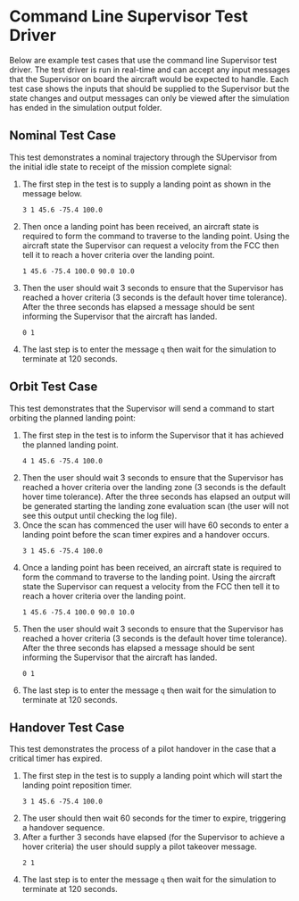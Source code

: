 Command Line Supervisor Test Driver
==========================================
Below are example test cases that use the command line Supervisor test driver. The test driver is run in real-time and can accept any input messages that the Supervisor on board the aircraft would be expected to handle. Each test case shows the inputs that should be supplied to the Supervisor but the state changes and output messages can only be viewed after the simulation has ended in the simulation output folder.

Nominal Test Case
------------------------------------------
This test demonstrates a nominal trajectory through the SUpervisor from the initial idle state to receipt of the mission complete signal:
1. The first step in the test is to supply a landing point as shown in the message below.
	```
	3 1 45.6 -75.4 100.0
	```
2. Then once a landing point has been received, an aircraft state is required to form the command to traverse to the landing point. Using the aircraft state the Supervisor can request a velocity from the FCC then tell it to reach a hover criteria over the landing point. 
	```
	1 45.6 -75.4 100.0 90.0 10.0
	```
3. Then the user should wait 3 seconds to ensure that the Supervisor has reached a hover criteria (3 seconds is the default hover time tolerance). After the three seconds has elapsed a message should be sent informing the Supervisor that the aircraft has landed.
	```
	0 1
	```
4. The last step is to enter the message `q` then wait for the simulation to terminate at 120 seconds.

Orbit Test Case
------------------------------------------
This test demonstrates that the Supervisor will send a command to start orbiting the planned landing point:
1. The first step in the test is to inform the Supervisor that it has achieved the planned landing point.
	```
	4 1 45.6 -75.4 100.0
	```
2. Then the user should wait 3 seconds to ensure that the Supervisor has reached a hover criteria over the landing zone (3 seconds is the default hover time tolerance). After the three seconds has elapsed an output will be generated starting the landing zone evaluation scan (the user will not see this output until checking the log file).
3. Once the scan has commenced the user will have 60 seconds to enter a landing point before the scan timer expires and a handover occurs.
	```
	3 1 45.6 -75.4 100.0
	```
4. Once a landing point has been received, an aircraft state is required to form the command to traverse to the landing point. Using the aircraft state the Supervisor can request a velocity from the FCC then tell it to reach a hover criteria over the landing point. 
	```
	1 45.6 -75.4 100.0 90.0 10.0
	```
5. Then the user should wait 3 seconds to ensure that the Supervisor has reached a hover criteria (3 seconds is the default hover time tolerance). After the three seconds has elapsed a message should be sent informing the Supervisor that the aircraft has landed.
	```
	0 1
	```
6. The last step is to enter the message `q` then wait for the simulation to terminate at 120 seconds.

Handover Test Case
------------------------------------------
This test demonstrates the process of a pilot handover in the case that a critical timer has expired.
1. The first step in the test is to supply a landing point which will start the landing point reposition timer.
	```
	3 1 45.6 -75.4 100.0
	```
2. The user should then wait 60 seconds for the timer to expire, triggering a handover sequence.
3. After a further 3 seconds have elapsed (for the Supervisor to achieve a hover criteria) the user should supply a pilot takeover message.
	```
	2 1
	```
4. The last step is to enter the message `q` then wait for the simulation to terminate at 120 seconds.
